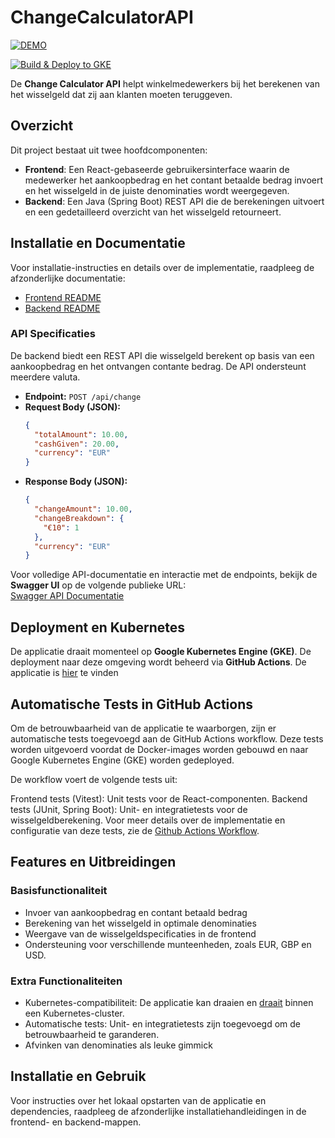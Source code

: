 # ChangeCalculatorAPI

[![DEMO](https://img.shields.io/badge/Live%20Demo-%23009688?style=for-the-badge&logo=google-cloud&logoColor=white)](http://130.211.90.197/)

[![Build & Deploy to GKE](https://github.com/jorismathijssen/ChangeCalculator/actions/workflows/docker-image.yml/badge.svg?branch=master)](https://github.com/jorismathijssen/ChangeCalculator/actions/workflows/docker-image.yml)

De **Change Calculator API** helpt winkelmedewerkers bij het berekenen van het wisselgeld dat zij aan klanten moeten teruggeven.

## Overzicht

Dit project bestaat uit twee hoofdcomponenten:

- **Frontend**: Een React-gebaseerde gebruikersinterface waarin de medewerker het aankoopbedrag en het contant betaalde bedrag invoert en het wisselgeld in de juiste denominaties wordt weergegeven.
- **Backend**: Een Java (Spring Boot) REST API die de berekeningen uitvoert en een gedetailleerd overzicht van het wisselgeld retourneert.

## Installatie en Documentatie

Voor installatie-instructies en details over de implementatie, raadpleeg de afzonderlijke documentatie:

- [Frontend README](./Frontend/README.md)
- [Backend README](./Backend/README.md)

### API Specificaties

De backend biedt een REST API die wisselgeld berekent op basis van een aankoopbedrag en het ontvangen contante bedrag. De API ondersteunt meerdere valuta.

- **Endpoint:** `POST /api/change`
- **Request Body (JSON):**
  ```json
  {
    "totalAmount": 10.00,
    "cashGiven": 20.00,
    "currency": "EUR"
  }
  ```
- **Response Body (JSON):**
  ```json
  {
    "changeAmount": 10.00,
    "changeBreakdown": {
      "€10": 1
    },
    "currency": "EUR"
  }
  ```

Voor volledige API-documentatie en interactie met de endpoints, bekijk de **Swagger UI** op de volgende publieke URL:  
[Swagger API Documentatie](http://34.78.94.5:8080/swagger-ui/index.html)

## Deployment en Kubernetes

De applicatie draait momenteel op **Google Kubernetes Engine (GKE)**. De deployment naar deze omgeving wordt beheerd via **GitHub Actions**. De applicatie is [hier](http://130.211.90.197/) te vinden

## Automatische Tests in GitHub Actions
Om de betrouwbaarheid van de applicatie te waarborgen, zijn er automatische tests toegevoegd aan de GitHub Actions workflow. Deze tests worden uitgevoerd voordat de Docker-images worden gebouwd en naar Google Kubernetes Engine (GKE) worden gedeployed.

De workflow voert de volgende tests uit:

Frontend tests (Vitest): Unit tests voor de React-componenten.
Backend tests (JUnit, Spring Boot): Unit- en integratietests voor de wisselgeldberekening.
Voor meer details over de implementatie en configuratie van deze tests, zie de [Github Actions Workflow](.github/workflows/docker-image.yml).

## Features en Uitbreidingen

### Basisfunctionaliteit
- Invoer van aankoopbedrag en contant betaald bedrag
- Berekening van het wisselgeld in optimale denominaties
- Weergave van de wisselgeldspecificaties in de frontend
- Ondersteuning voor verschillende munteenheden, zoals EUR, GBP en USD.

### Extra Functionaliteiten
- Kubernetes-compatibiliteit: De applicatie kan draaien en [draait](http://130.211.90.197/) binnen een Kubernetes-cluster.
- Automatische tests: Unit- en integratietests zijn toegevoegd om de betrouwbaarheid te garanderen.
- Afvinken van denominaties als leuke gimmick

## Installatie en Gebruik

Voor instructies over het lokaal opstarten van de applicatie en dependencies, raadpleeg de afzonderlijke installatiehandleidingen in de frontend- en backend-mappen.
